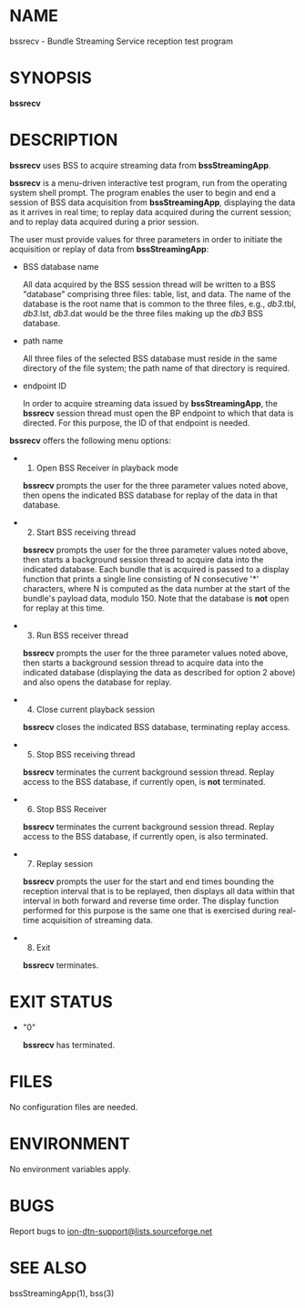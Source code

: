 # NAME

bssrecv - Bundle Streaming Service reception test program

# SYNOPSIS

**bssrecv**

# DESCRIPTION

**bssrecv** uses BSS to acquire streaming data from **bssStreamingApp**.

**bssrecv** is a menu-driven interactive test program, run from the operating
system shell prompt.  The program enables the user to begin and end a session
of BSS data acquisition from **bssStreamingApp**, displaying the data as it
arrives in real time; to replay data acquired during the current session;
and to replay data acquired during a prior session.

The user must provide values for three parameters in order to initiate the
acquisition or replay of data from **bssStreamingApp**:

- BSS database name

    All data acquired by the BSS session thread will be written to a BSS "database"
    comprising three files: table, list, and data.  The name of the database
    is the root name that is common to the three files, e.g., _db3_.tbl,
    _db3_.lst, _db3_.dat would be the three files making up the _db3_ BSS
    database.

- path name

    All three files of the selected BSS database must reside in the same
    directory of the file system; the path name of that directory is required.

- endpoint ID

    In order to acquire streaming data issued by **bssStreamingApp**, the **bssrecv**
    session thread must open the BP endpoint to which that data is directed.  For
    this purpose, the ID of that endpoint is needed.

**bssrecv** offers the following menu options:

- 1. Open BSS Receiver in playback mode

    **bssrecv** prompts the user for the three parameter values noted above, then
    opens the indicated BSS database for replay of the data in that database.

- 2. Start BSS receiving thread

    **bssrecv** prompts the user for the three parameter values noted above, then
    starts a background session thread to acquire data into the indicated database.
    Each bundle that is acquired is passed to a display function that prints a
    single line consisting of N consecutive '\*' characters, where N is computed
    as the data number at the start of the bundle's payload data, modulo 150.
    Note that the database is **not** open for replay at this time.

- 3. Run BSS receiver thread

    **bssrecv** prompts the user for the three parameter values noted above, then
    starts a background session thread to acquire data into the indicated database
    (displaying the data as described for option 2 above) and also opens the
    database for replay.

- 4. Close current playback session

    **bssrecv** closes the indicated BSS database, terminating replay access.

- 5. Stop BSS receiving thread

    **bssrecv** terminates the current background session thread.  Replay access
    to the BSS database, if currently open, is **not** terminated.

- 6. Stop BSS Receiver

    **bssrecv** terminates the current background session thread.  Replay access
    to the BSS database, if currently open, is also terminated.

- 7. Replay session

    **bssrecv** prompts the user for the start and end times bounding the
    reception interval that is to be replayed, then displays all data within that
    interval in both forward and reverse time order.  The display function
    performed for this purpose is the same one that is exercised during
    real-time acquisition of streaming data.

- 8. Exit

    **bssrecv** terminates.

# EXIT STATUS

- "0"

    **bssrecv** has terminated.

# FILES

No configuration files are needed.

# ENVIRONMENT

No environment variables apply.

# BUGS

Report bugs to <ion-dtn-support@lists.sourceforge.net>

# SEE ALSO

bssStreamingApp(1), bss(3)
